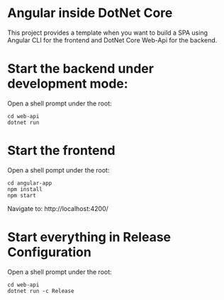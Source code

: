 # Angular inside DotNet Core
This project provides a template when you want to build a SPA using Angular CLI for the frontend and DotNet Core Web-Api for the backend.


# Start the backend under development mode:

Open a shell prompt under the root:

```
cd web-api
dotnet run
```

# Start the frontend 
Open a shell pompt under the root:
```
cd angular-app
npm install
npm start
```
Navigate to: http://localhost:4200/

# Start everything in Release Configuration
Open a shell prompt under the root:

```
cd web-api
dotnet run -c Release
```
